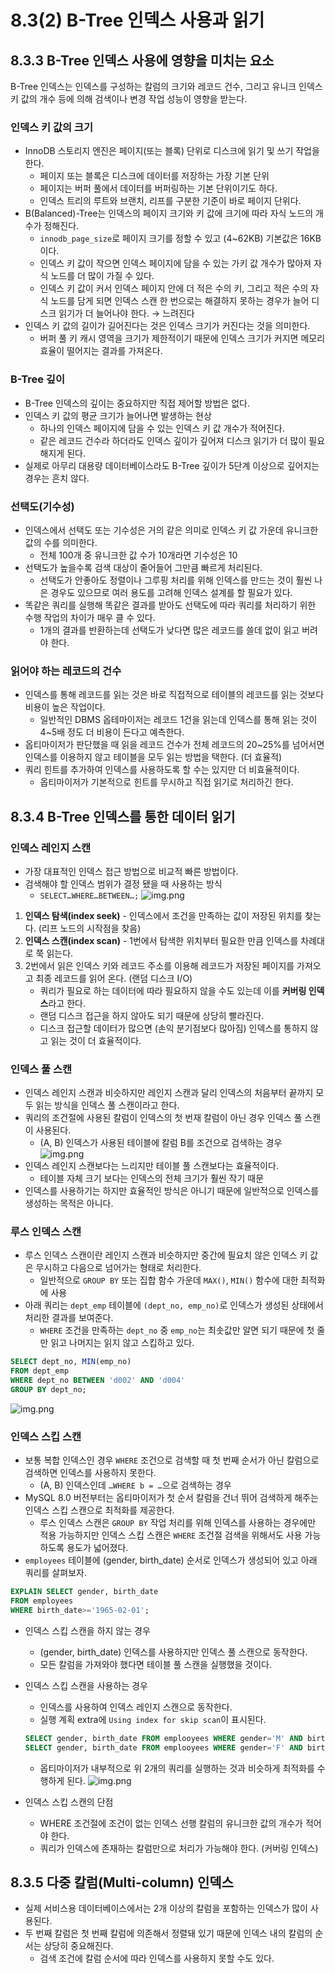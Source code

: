 # 8.3(2) B-Tree 인덱스 사용과 읽기

## 8.3.3 B-Tree 인덱스 사용에 영향을 미치는 요소

B-Tree 인덱스는 인덱스를 구성하는 칼럼의 크기와 레코드 건수, 그리고 유니크 인덱스 키 값의 개수 등에 의해 검색이나 변경 작업 성능이 영향을 받는다.

### 인덱스 키 값의 크기

- InnoDB 스토리지 엔진은 페이지(또는 블록) 단위로 디스크에 읽기 및 쓰기 작업을 한다.
    - 페이지 또는 블록은 디스크에 데이터를 저장하는 가장 기본 단위
    - 페이지는 버퍼 풀에서 데이터를 버퍼링하는 기본 단위이기도 하다.
    - 인덱스 트리의 루트와 브랜치, 리프를 구분한 기준이 바로 페이지 단위다.
- B(Balanced)-Tree는 인덱스의 페이지 크기와 키 값에 크기에 따라 자식 노드의 개수가 정해진다.
    - `innodb_page_size`로 페이지 크기를 정할 수 있고 (4~62KB) 기본값은 16KB이다.
    - 인덱스 키 값이 작으면 인덱스 페이지에 담을 수 있는 가키 값 개수가 많아져 자식 노드를 더 많이 가질 수 있다.
    - 인덱스 키 값이 커서 인덱스 페이지 안에 더 적은 수의 키, 그리고 적은 수의 자식 노드를 담게 되면 인덱스 스캔 한 번으로는 해결하지 못하는 경우가 늘어 디스크 읽기가 더 늘어나야 한다. → 느려진다
- 인덱스 키 값의 길이가 길어진다는 것은 인덱스 크기가 커진다는 것을 의미한다.
    - 버퍼 풀 키 캐시 영역을 크기가 제한적이기 때문에 인덱스 크기가 커지면 메모리 효율이 떨어지는 결과를 가져온다.

### B-Tree 깊이

- B-Tree 인덱스의 깊이는 중요하지만 직접 제어할 방법은 없다.
- 인덱스 키 값의 평균 크기가 늘어나면 발생하는 현상
    - 하나의 인덱스 페이지에 담을 수 있는 인덱스 키 값 개수가 적어진다.
    - 같은 레코드 건수라 하더라도 인덱스 깊이가 깊어져 디스크 읽기가 더 많이 필요해지게 된다.
- 실제로 아무리 대용량 데이터베이스라도 B-Tree 깊이가 5단계 이상으로 깊어지는 경우는 흔치 않다.

### 선택도(기수성)

- 인덱스에서 선택도 또는 기수성은 거의 같은 의미로 인덱스 키 값 가운데 유니크한 값의 수를 의미한다.
    - 전체 100개 중 유니크한 값 수가 10개라면 기수성은 10
- 선택도가 높을수록 검색 대상이 줄어들어 그만큼 빠르게 처리된다.
    - 선택도가 안좋아도 정렬이나 그루핑 처리를 위해 인덱스를 만드는 것이 훨씬 나은 경우도 있으므로 여러 용도를 고려해 인덱스 설계를 할 필요가 있다.
- 똑같은 쿼리를 실행해 똑같은 결과를 받아도 선택도에 따라 쿼리를 처리하기 위한 수행 작업의 차이가 매우 클 수 있다.
    - 1개의 결과를 반환하는데 선택도가 낮다면 많은 레코드를 쓸데 없이 읽고 버려야 한다.

### 읽어야 하는 레코드의 건수

- 인덱스를 통해 레코드를 읽는 것은 바로 직접적으로 테이블의 레코드를 읽는 것보다 비용이 높은 작업이다.
    - 일반적인 DBMS 옵테마이저는 레코드 1건을 읽는데 인덱스를 통해 읽는 것이 4~5배 정도 더 비용이 든다고 예측한다.
- 옵티마이저가 판단했을 때 읽을 레코드 건수가 전체 레코드의 20~25%를 넘어서면 인덱스를 이용하지 않고 테이블을 모두 읽는 방법을 택한다. (더 효율적)
- 쿼리 힌트를 추가하여 인덱스를 사용하도록 할 수는 있지만 더 비효율적이다.
    - 옵티마이저가 기본적으로 힌트를 무시하고 직접 읽기로 처리하긴 한다.

## 8.3.4 B-Tree 인덱스를 통한 데이터 읽기

### 인덱스 레인지 스캔

- 가장 대표적인 인덱스 접근 방법으로 비교적 빠른 방법이다.
- 검색해야 할 인덱스 범위가 결정 됐을 때 사용하는 방식
    - `SELECT…WHERE…BETWEEN…;`
![img.png](../../../../image/index-range-scan.png)
1. **인덱스 탐색(index seek)** - 인덱스에서 조건을 만족하는 값이 저장된 위치를 찾는다. (리프 노드의 시작점을 찾음)
2. **인덱스 스캔(index scan)** - 1번에서 탐색한 위치부터 필요한 만큼 인덱스를 차례대로 쭉 읽는다.
3. 2번에서 읽은 인덱스 키와 레코드 주소를 이용해 레코드가 저장된 페이지를 가져오고 최종 레코드를 읽어 온다. (랜덤 디스크 I/O)
   - 쿼리가 필요로 하는 데이터에 따라 필요하지 않을 수도 있는데 이를 **커버링 인덱스**라고 한다.
   - 랜덤 디스크 접근을 하지 않아도 되기 때문에 상당히 빨라진다.
   - 디스크 접근할 데이터가 많으면 (손익 분기점보다 많아짐) 인덱스를 통하지 않고 읽는 것이 더 효율적이다.

### 인덱스 풀 스캔

- 인덱스 레인지 스캔과 비슷하지만 레인지 스캔과 달리 인덱스의 처음부터 끝까지 모두 읽는 방식을 인덱스 풀 스캔이라고 한다.
- 쿼리의 조건절에 사용된 칼럼이 인덱스의 첫 번재 칼럼이 아닌 경우 인덱스 풀 스캔이 사용된다.
    - (A, B) 인덱스가 사용된 테이블에 칼럼 B를 조건으로 검색하는 경우
![img.png](../../../../image/index-full-scan.png)
- 인덱스 레인지 스캔보다는 느리지만 테이블 풀 스캔보다는 효율적이다.
    - 테이블 자체 크기 보다는 인덱스의 전체 크기가 훨씬 작기 때문
- 인덱스를 사용하기는 하지만 효율적인 방식은 아니기 때문에 일반적으로 인덱스를 생성하는 목적은 아니다.

### 루스 인덱스 스캔

- 루스 인덱스 스캔이란 레인지 스캔과 비슷하지만 중간에 필요치 않은 인덱스 키 값은 무시하고 다음으로 넘어가는 형태로 처리한다.
    - 일반적으로 `GROUP BY` 또는 집합 함수 가운데 `MAX()`, `MIN()` 함수에 대한 최적화에 사용
- 아래 쿼리는 `dept_emp` 테이블에 `(dept_no, emp_no)`로 인덱스가 생성된 상태에서 처리한 결과를 보여준다.
    - `WHERE` 조건을 만족하는 `dept_no` 중 `emp_no`는 최솟값만 알면 되기 때문에 첫 줄만 읽고 나머지는 읽지 않고 스킵하고 있다.

```sql
SELECT dept_no, MIN(emp_no) 
FROM dept_emp
WHERE dept_no BETWEEN 'd002' AND 'd004'
GROUP BY dept_no;
```
![img.png](../../../../image/lose-index-scan.png)
### 인덱스 스킵 스캔

- 보통 복합 인덱스인 경우 `WHERE` 조건으로 검색할 때 첫 번째 순서가 아닌 칼럼으로 검색하면 인덱스를 사용하지 못한다.
    - (A, B) 인덱스인데 `…WHERE b = …`으로 검색하는 경우
- MySQL 8.0 버전부터는 옵티마이저가 첫 순서 칼럼을 건너 뛰어 검색하게 해주는 인덱스 스킵 스캔으로 최적화를 제공한다.
    - 루스 인덱스 스캔은 `GROUP BY` 작업 처리를 위해 인덱스를 사용하는 경우에만 적용 가능하지만 인덱스 스킵 스캔은 `WHERE` 조건절 검색을 위해서도 사용 가능하도록 용도가 넓어졌다.
- `employees` 테이블에 (gender, birth_date) 순서로 인덱스가 생성되어 있고 아래 쿼리를 살펴보자.

```sql
EXPLAIN SELECT gender, birth_date
FROM employees
WHERE birth_date>='1965-02-01';
```

- 인덱스 스킵 스캔을 하지 않는 경우
    - (gender, birth_date) 인덱스를 사용하지만 인덱스 풀 스캔으로 동작한다.
    - 모든 칼럼을 가져와야 했다면 테이블 풀 스캔을 실행했을 것이다.
- 인덱스 스킵 스캔을 사용하는 경우
    - 인덱스를 사용하여 인덱스 레인지 스캔으로 동작한다.
    - 실행 계획 extra에 `Using index for skip scan`이 표시된다.

    ```sql
    SELECT gender, birth_date FROM emplooyees WHERE gender='M' AND birth_date>='1965-02-01';
    SELECT gender, birth_date FROM emplooyees WHERE gender='F' AND birth_date>='1965-02-01';
    ```

    - 옵티마이저가 내부적으로 위 2개의 쿼리를 실행하는 것과 비슷하게 최적화를 수행하게 된다.
![img.png](../../../../image/index-skip-scan.png)
- 인덱스 스킵 스캔의 단점
    - WHERE 조건절에 조건이 없는 인덱스 선행 칼럼의 유니크한 값의 개수가 적어야 한다.
    - 쿼리가 인덱스에 존재하는 칼럼만으로 처리가 가능해야 한다. (커버링 인덱스)

## 8.3.5 다중 칼럼(Multi-column) 인덱스

- 실제 서비스용 데이터베이스에서는 2개 이상의 칼럼을 포함하는 인덱스가 많이 사용된다.
- 두 번째 칼럼은 첫 번째 칼럼에 의존해서 정렬돼 있기 때문에 인덱스 내의 칼럼의 순서는 상당히 중요해진다.
    - 검색 조건에 칼럼 순서에 따라 인덱스를 사용하지 못할 수도 있다.
